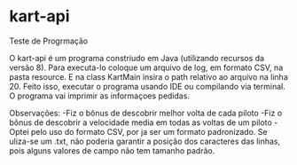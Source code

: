 # kart-api
Teste de Progrmação

O kart-api é um programa constríudo em Java (utilizando recursos da versão 8).
Para executa-lo coloque um arquivo de log, em formato CSV, na pasta resource. E na class KartMain insira o path relativo ao arquivo na linha 20.
Feito isso, executar o programa usando IDE ou compilando via terminal. O programa vai imprimir as informaçoes pedidas.

Observações:
-Fiz o bônus de descobrir melhor volta de cada piloto
-Fiz o bônus de descobrir a velocidade media em todas as voltas de um piloto
-Optei pelo uso do formato CSV, por ja ser um formato padronizado. Se uliza-se um .txt, não poderia garantir a posição dos caracteres das linhas, pois alguns valores de campo não tem tamanho padrão.
